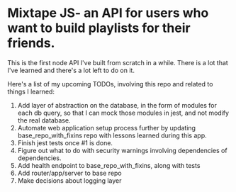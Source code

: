# Mixtape JS- an API for users who want to build playlists for their friends.

This is the first node API I've built from scratch in a while. There is a lot that I've learned and there's a lot left to do on it.

Here's a list of my upcoming TODOs, involving this repo and related to things I learned:

1) Add layer of abstraction on the database, in the form of modules for each db query, so that I can mock those modules in jest, and not modify the real database.
2) Automate web application setup process further by updating base_repo_with_fixins repo with lessons learned during this app.
3) Finish jest tests once #1 is done.
4) Figure out what to do with security warnings involving dependencies of dependencies.
5) Add health endpoint to base_repo_with_fixins, along with tests
6) Add router/app/server to base repo
7) Make decisions about logging layer
